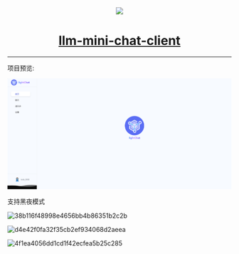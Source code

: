 <div align="center">
   <img src="https://github.com/user-attachments/assets/5f6b9aac-7407-4531-a9a5-a83a49ac70d4"> 
   <h1><a href="#">llm-mini-chat-client</a></h1>
</div>

---

项目预览:

![img.png](public/img.png)

支持黑夜模式

![38b116f48998e4656bb4b86351b2c2b](https://github.com/user-attachments/assets/9da59199-77f3-4d50-aaee-7445a1b67fd9)

![d4e42f0fa32f35cb2ef934068d2aeea](https://github.com/user-attachments/assets/7c57c6ef-eaa0-4830-b932-a9dfb96140aa)

![4f1ea4056dd1cd1f42ecfea5b25c285](https://github.com/user-attachments/assets/8a571768-fdeb-4712-a718-47588e0158c9)


